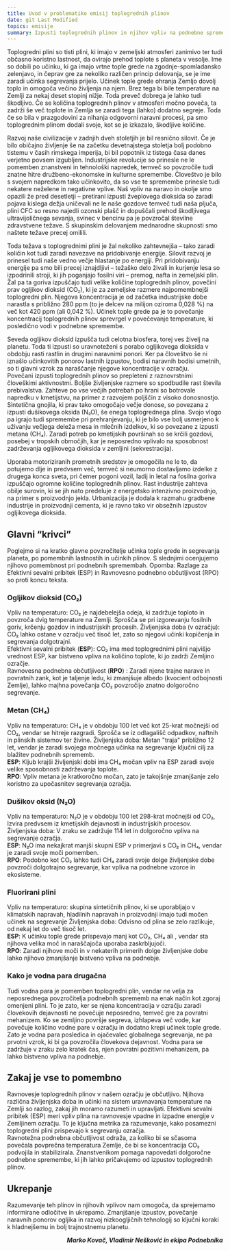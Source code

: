 ```yaml
---
title: Uvod v problematiko emisij toplogrednih plinov
date: git Last Modified
topics: emisije
summary: Izpusti toplogrednih plinov in njihov vpliv na podnebne spremembe.
---
```


Toplogredni plini so tisti plini, ki imajo v zemeljski atmosferi zanimivo ter tudi občasno koristno lastnost, da ovirajo prehod toplote s planeta v vesolje. Ime so dobili po učinku, ki ga imajo vrtne tople grede na zgodnje-spomladansko zelenjavo, in čeprav gre za nekoliko različen princip delovanja, se je ime zaradi učinka segrevanja prijelo. Učinek tople grede ohranja Zemljo dovolj toplo in omogoča večino življenja na njem. Brez tega bi bile temperature na Zemlji za nekaj deset stopinj nižje. Toda preveč dobrega je lahko tudi škodljivo. Če se količina toplogrednih plinov v atmosferi močno poveča, ta zadrži še več toplote in Zemlja se zaradi tega (lahko) dodatno segreje. Toda če so bila v prazgodovini za nihanja odgovorni naravni procesi, pa smo toplogrednim plinom dodali svoje, kot se je izkazalo, škodljive količine.

Razvoj naše civilizacije v zadnjih dveh stoletjih je bil resnično silovit. Če je bilo običajno življenje še na začetku devetnajstega stoletja bolj podobno tistemu v časih rimskega imperija, bi bil popotnik iz tistega časa danes verjetno povsem izgubljen. Industrijske revolucije so prinesle ne le pomemben znanstveni in tehnološki napredek, temveč so povzročile tudi znatne hitre družbeno-ekonomske in kulturne spremembe. Človeštvo je bilo s svojem napredkom tako učinkovito, da so vse te spremembe prinesle tudi nekatere neželene in negativne  vplive. Naš vpliv na naravo in okolje smo opazili že pred desetletji – pretirani izpusti žveplovega dioksida so zaradi pojava kislega dežja uničevali ne le naše gozdove temveč tudi naša pljuča, plini CFC so resno najedli ozonski plašč in dopuščali prehod škodljivega ultravijoličnega sevanja, svinec v bencinu pa je povzročal številne zdravstvene težave. S skupinskim delovanjem mednarodne skupnosti smo naštete težave precej omilili. 

Toda težava s toplogrednimi plini je žal nekoliko zahtevnejša – tako zaradi količin kot tudi zaradi navezave na pridobivanje energije. Silovit razvoj je prinesel tudi naše vedno večje hlastanje po energiji. Pri pridobivanju energije pa smo bili precej iznajdljivi – težaško delo živali in kurjenje lesa so izpodrinili stroji, ki jih poganjajo fosilni viri – premog, nafta in zemeljski plin. Žal pa ta goriva izpuščajo tudi velike količine toplogrednih plinov, povečini prav ogljikov dioksid (CO₂), ki je za zemeljske razmere najpomembnejši toplogredni plin. Njegova koncentracija je od začetka industrijske dobe narastla s približno 280 ppm (to je delcev na milijon oziroma 0,028 %) na več kot 420 ppm (ali 0,042 %). Učinek tople grede pa je to povečanje koncentracij toplogrednih plinov sprevrgel v povečevanje temperature, ki posledično vodi v podnebne spremembe.

Seveda ogljikov dioksid izpušča tudi celotna biosfera, torej ves živelj na planetu. Toda ti izpusti so uravnoteženi s porabo ogljikovega dioksida v obdobju rasti rastlin in drugimi naravnimi ponori. Ker pa človeštvo še ni iznašlo učinkovitih ponorov lastnih izpustov, bodisi naravnih bodisi umetnih, so ti glavni vzrok za naraščanje njegove koncentracije v ozračju.  
Povečani izpusti toplogrednih plinov so prepleteni z raznovrstnimi človeškimi aktivnostmi. Boljše življenjske razmere so spodbudile rast števila prebivalstva. Zahteve po vse večjih potrebah po hrani so botrovale napredku v kmetijstvu, na primer z razvojem poljščin z visoko donosnostjo. Sintetična gnojila, ki prav tako omogočajo večje donose, so povezana z izpusti dušikovega oksida (N₂O), še enega toplogrednega plina. Svojo vlogo pa igrajo tudi spremembe pri prehranjevanju, ki je bilo vse bolj usmerjeno k uživanju večjega deleža mesa in mlečnih izdelkov, ki so povezane z izpusti metana (CH₄). Zaradi potreb po kmetijskih površinah so se krčili gozdovi, posebej v tropskih območjih, kar je neposredno vplivalo na sposobnost zadrževanja ogljikovega dioksida v zemljini (sekvestracija).

Uporaba motoriziranih prometnih sredstev je omogočila ne le to, da potujemo dlje in predvsem več, temveč si neumorno dostavljamo izdelke z drugega konca sveta, pri čemer pogoni vozil, ladij in letal na fosilna goriva izpuščajo ogromne količine toplogrednih plinov. Rast industrije zahteva obilje surovin, ki se jih nato predeluje z energetsko intenzivno proizvodnjo, na primer s proizvodnjo jekla. Urbanizacija je dodala k razmahu gradbene industrije in proizvodnji cementa, ki je ravno tako vir obsežnih izpustov ogljikovega dioksida. 

## Glavni “krivci”

Poglejmo si na kratko glavne povzročitelje učinka tople grede in segrevanja planeta, po pomembnih lastnostih in učinkih plinov. S slednjimi ocenjujemo njihovo pomembnost pri podnebnih spremembah.
Opomba: Razlage za Efektivni sevalni pribitek (ESP) in Ravnovesno podnebno občutljivost (RPO) so proti koncu teksta.

### Ogljikov dioksid (CO₂)

Vpliv na temperaturo: CO₂ je najdebelejša odeja, ki zadržuje toploto in povzroča dvig temperature na Zemlji. Sprošča se pri izgorevanju fosilnih goriv, krčenju gozdov in industrijskih procesih.
Življenjska doba (v ozračju): CO₂ lahko ostane v ozračju več tisoč let, zato so njegovi učinki kopičenja in segrevanja dolgotrajni.  
Efektivni sevalni pribitek (**ESP**): CO₂ ima med toplogrednimi plini najvišjo vrednost ESP, kar bistveno vpliva na količino toplote, ki jo zadrži Zemljino ozračje.  
Ravnovesna podnebna občutljivost (**RPO**) : Zaradi njene trajne narave in povratnih zank, kot je taljenje ledu, ki zmanjšuje albedo (kvocient odbojnosti Zemlje), lahko majhna povečanja CO₂ povzročijo znatno dolgoročno segrevanje.

### Metan (CH₄)

Vpliv na temperaturo: CH₄ je v obdobju 100 let več kot 25-krat močnejši od CO₂, vendar se hitreje razgradi. Sprošča se iz odlagališč odpadkov, naftnih in plinskih sistemov ter živine.
Življenjska doba: Metan "traja" približno 12 let, vendar je zaradi svojega močnega učinka na segrevanje ključni cilj za blažitev podnebnih sprememb.  
**ESP**: Kljub krajši življenjski dobi ima CH₄ močan vpliv na ESP zaradi svoje velike sposobnosti zadrževanja toplote.  
**RPO**: Vpliv metana je kratkoročno močan, zato je takojšnje zmanjšanje zelo koristno za upočasnitev segrevanja ozračja.

### Dušikov oksid (N₂O)

Vpliv na temperaturo: N₂O je v obdobju 100 let 298-krat močnejši od CO₂, Izvira predvsem iz kmetijskih dejavnosti in industrijskih procesov.
Življenjska doba: V zraku se zadržuje 114 let in dolgoročno vpliva na segrevanje ozračja.  
**ESP**: N₂O ima nekajkrat manjši skupni ESP v primerjavi s CO₂ in CH₄, vendar je zaradi svoje moči pomemben.  
**RPO**: Podobno kot CO₂ lahko tudi CH₄ zaradi svoje dolge življenjske dobe povzroči dolgotrajno segrevanje, kar vpliva na podnebne vzorce in ekosisteme.

### Fluorirani plini

Vpliv na temperaturo: skupina sintetičnih plinov, ki se uporabljajo v klimatskih napravah, hladilnih napravah in proizvodnji imajo tudi močen učinek na segrevanje
Življenjska doba: Odvisno od plina se zelo razlikuje, od nekaj let do več tisoč let.  
**ESP**: K učinku tople grede prispevajo manj kot CO₂, CH₄ ali , vendar sta njihova velika moč in naraščajoča uporaba zaskrbljujoči.  
**RPO**: Zaradi njihove moči in v nekaterih primerih dolge življenjske dobe lahko njihovo zmanjšanje bistveno vpliva na podnebje.

### Kako je vodna para drugačna

Tudi vodna para je pomemben toplogredni plin, vendar ne velja za neposrednega povzročitelja podnebnih sprememb na enak način kot zgoraj omenjeni plini. To je zato, ker se njena koncentracija v ozračju zaradi človekovih dejavnosti ne povečuje neposredno, temveč gre za povratni mehanizem. Ko se zemljino površje segreva, izhlapeva več vode, kar povečuje količino vodne pare v ozračju in dodatno krepi učinek tople grede. Zato je vodna para posledica in ojačevalec globalnega segrevanja, ne pa prvotni vzrok, ki bi ga povzročila človekova dejavnost. Vodna para se zadržuje v zraku zelo kratek čas, njen povratni pozitivni mehanizem, pa lahko bistveno vpliva na podnebje.

## Zakaj je vse to pomembno

Ravnovesje toplogrednih plinov v našem ozračju je občutljivo. Njihova različna življenjska doba in učinki na sistem uravnavanja temperature na Zemlji so razlog, zakaj jih moramo razumeti in upravljati. Efektivni sevalni pribitek (ESP) meri vpliv plina na ravnovesje vpadne in izpadne energije v Zemljinem ozračju. To je ključna metrika za razumevanje, kako posamezni toplogredni plini prispevajo k segrevanju ozračja.  
Ravnotežna podnebna občutljivost odraža, za koliko bi se sčasoma povečala povprečna temperatura Zemlje, če bi se koncentracija CO₂ podvojila in stabilizirala. Znanstvenikom pomaga napovedati dolgoročne podnebne spremembe, ki jih lahko pričakujemo od izpustov toplogrednih plinov.

## Ukrepanje

Razumevanje teh plinov in njihovih vplivov nam omogoča, da sprejemamo informirane odločitve in ukrepamo. Zmanjšanje izpustov, povečanje naravnih ponorov ogljika in razvoj nizkoogljičnih tehnologij so ključni koraki k hladnejšemu in bolj trajnostnemu planetu.

<div style="text-align: right; font-weight: bold; font-style: italic;">
  Marko Kovač, Vladimir Nešković in ekipa Podnebnika
</div>
